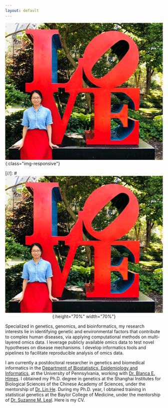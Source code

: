 ```yaml
---
layout: default
---
```


![pennlove](imgs/profile/penn_love.png){:class="img-responsive"}

[//]: #<span style="display:block;text-align:center">![penn_love](/assets/img/penn_love.png){:height="70%" width="70%"}

Specialized in genetics, genomics, and bioinformatics, my research interests lie in identifying genetic and environmental factors that contribute to complex human diseases, via applying computational methods on multi-layered omics data. I leverage publicly available omics data to test novel hypotheses on disease mechanisms. I develop informatics tools and pipelines to facilitate reproducible analysis of omics data.

I am currently a postdoctoral researcher in genetics and biomedical informatics in the [Department of Biostatistics, Epidemiology and Informatics](https://www.dbei.med.upenn.edu/), at the University of Pennsylvania, working with [Dr. Blanca E. Himes](https://himeslab.org/people/). I obtained my Ph.D. degree in genetics at the Shanghai Institutes for Biological Sciences of the Chinese Academy of Sciences, under the mentorship of [Dr. Lin He](http://en.sjtu.edu.cn/academics/faculty/academicians/he-lin/). During my Ph.D. year, I obtained training in statistical genetics at the Baylor College of Medicine, under the mentorship of [Dr. Suzanne M. Leal](http://statgen.us/Suzanne_M_Leal_PhD). Here is my CV.

